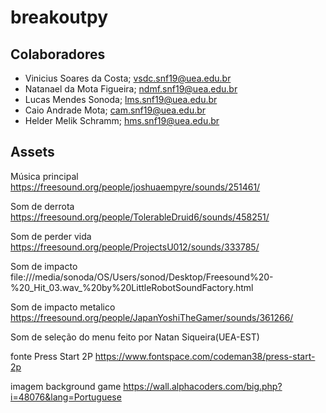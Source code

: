 # breakoutpy

## Colaboradores

 - Vinicius Soares da Costa; vsdc.snf19@uea.edu.br
 - Natanael da Mota Figueira; ndmf.snf19@uea.edu.br
 - Lucas Mendes Sonoda; lms.snf19@uea.edu.br
 - Caio Andrade Mota; cam.snf19@uea.edu.br
 - Helder Melik Schramm; hms.snf19@uea.edu.br
 
 ## Assets

Música principal
https://freesound.org/people/joshuaempyre/sounds/251461/

Som de derrota
https://freesound.org/people/TolerableDruid6/sounds/458251/

Som de perder vida
https://freesound.org/people/ProjectsU012/sounds/333785/

Som de impacto
file:///media/sonoda/OS/Users/sonod/Desktop/Freesound%20-%20_Hit_03.wav_%20by%20LittleRobotSoundFactory.html

Som de impacto metalico
https://freesound.org/people/JapanYoshiTheGamer/sounds/361266/

Som de seleção do menu
feito por Natan Siqueira(UEA-EST)

fonte Press Start 2P
https://www.fontspace.com/codeman38/press-start-2p

imagem background game
https://wall.alphacoders.com/big.php?i=48076&lang=Portuguese
